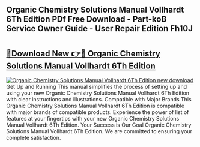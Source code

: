 ## Organic Chemistry Solutions Manual Vollhardt 6Th Edition PDf Free Download - Part-koB Service Owner Guide - User Repair Edition Fh10J

# <h2><a href="http://bc64575.oget.top/?id=Organic+Chemistry+Solutions+Manual+Vollhardt+6Th+Edition">🔗Download New 👉🔴 Organic Chemistry Solutions Manual Vollhardt 6Th Edition</a></h2>

[![Organic Chemistry Solutions Manual Vollhardt 6Th Edition new download](https://i.imgur.com/5g1atiW.png)](http://bc64575.oget.top/?id=Organic+Chemistry+Solutions+Manual+Vollhardt+6Th+Edition)
Get Up and Running This manual simplifies the process of setting up and using your new Organic Chemistry Solutions Manual Vollhardt 6Th Edition with clear instructions and illustrations. Compatible with Major Brands This Organic Chemistry Solutions Manual Vollhardt 6Th Edition is compatible with major brands of compatible products. Experience the power of list of features at your fingertips with your new Organic Chemistry Solutions Manual Vollhardt 6Th Edition. Your Success is Our Goal Organic Chemistry Solutions Manual Vollhardt 6Th Edition. We are committed to ensuring your complete satisfaction.

